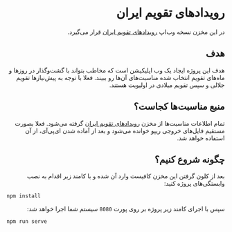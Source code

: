 <div dir="rtl">

# رویدادهای تقویم ایران

در این مخزن نسخه وب‌اپ [رویدادهای تقویم ایران](https://github.com/persiancal/cal-events) قرار می‌گیرد.

## هدف
هدف این پروژه ایجاد یک وب اپلیکیشن است که مخاطب بتواند با گشت‌وگذار در روزها و ماه‌های تقویم انتخاب شده مناسبت‌های آن‌ها رو ببیند. فعلا با توجه به پیش‌نیازها تقویم جلالی و سپس تقویم میلادی در اولیویت هستند.

## منبع مناسبت‌ها کجاست؟
تمام اطلاعات مناسبت‌ها از مخزن [رویدادهای تقویم ایران](https://github.com/persiancal/cal-events) گرفته می‌شود. فعلا بصورت مستقیم فایل‌های خروجی ریپو خوانده می‌شود و بعد از آماده شدن ای‌پی‌آی، از آن استفاده خواهد شد.

## چگونه شروع کنیم؟
بعد از کلون گرفتن این مخزن کافیست وارد آن شده و با کامند زیر اقدام به نصب وابستگی‌های پروژه کنید:

</div>

<div dir="ltr">

```
npm install
```

</div>

<div dir="rtl">

سپس با اجرای کامند زیر پروژه بر روی پورت `8080` سیستم شما اجرا خواهد شد:

</div>

<div dir="ltr">

```
npm run serve
```

</div>